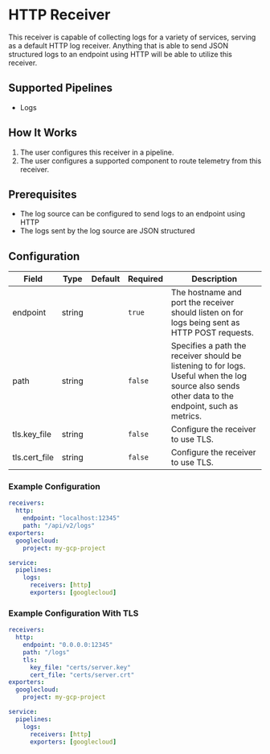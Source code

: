 # HTTP Receiver
This receiver is capable of collecting logs for a variety of services, serving as a default HTTP log receiver. Anything that is able to send JSON structured logs to an endpoint using HTTP will be able to utilize this receiver.

## Supported Pipelines
- Logs

## How It Works
1. The user configures this receiver in a pipeline.
2. The user configures a supported component to route telemetry from this receiver.

## Prerequisites
- The log source can be configured to send logs to an endpoint using HTTP
- The logs sent by the log source are JSON structured

## Configuration
| Field              | Type      | Default          | Required | Description                                                                                                                                                                            |
|--------------------|-----------|------------------|----------|----------------------------------------------------------------------------------------------------------------------------------------------------------------------------------------|
| endpoint           |  string   |                  | `true`   | The hostname and port the receiver should listen on for logs being sent as HTTP POST requests.                                                                                         |
| path               |  string   |                  | `false`  | Specifies a path the receiver should be listening to for logs. Useful when the log source also sends other data to the endpoint, such as metrics.                                      |
| tls.key_file       |  string   |                  | `false`  | Configure the receiver to use TLS.                                                                                                                                                     |
| tls.cert_file      |  string   |                  | `false`  | Configure the receiver to use TLS.                                                                                                                                                     |

### Example Configuration
```yaml
receivers:
  http:
    endpoint: "localhost:12345"
    path: "/api/v2/logs"
exporters:
  googlecloud:
    project: my-gcp-project

service:
  pipelines:
    logs:
      receivers: [http]
      exporters: [googlecloud]
```

### Example Configuration With TLS
```yaml
receivers:
  http:
    endpoint: "0.0.0.0:12345"
    path: "/logs"
    tls:
      key_file: "certs/server.key"
      cert_file: "certs/server.crt"
exporters:
  googlecloud:
    project: my-gcp-project

service:
  pipelines:
    logs:
      receivers: [http]
      exporters: [googlecloud]
```
